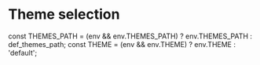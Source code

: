 
# Theme selection


const THEMES_PATH = (env && env.THEMES_PATH) ? env.THEMES_PATH : def_themes_path;
const THEME = (env && env.THEME) ? env.THEME : 'default';
